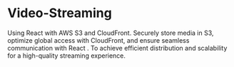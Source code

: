 # Video-Streaming
Using React with AWS S3 and CloudFront. Securely store media in S3, optimize global access with CloudFront, and ensure seamless communication with React . To achieve efficient distribution and scalability for a high-quality streaming experience.
